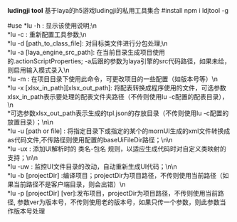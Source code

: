 **ludingji tool**
	基于laya的h5游戏ludingji的私用工具集合
#install
	npm i ldjtool -g

#use
	*lu -h : 显示该使用说明;\n\
    *lu -c : 重新配置工具参数;\n\
    *lu -d [path_to_class_file]: 对目标类文件进行分包处理;\n\
    *lu -a [laya_engine_src_path]: 在当前目录生成项目使用的.actionScriptProperties; -a后跟的参数为laya引擎的src代码路径，如果未给，则启用输入模式录入\n\
    *lu -m : 在项目目录下使用此命令，可更改项目的一些配置（如版本号等）\n\
    *lu -x [xlsx_in_path][xlsx_out_path]: 将配表转换成程序使用的文件，可选参数xlsx_in_path表示要处理的配表文件夹路径（不传则使用lu -c配置的配表目录），\n\
    *可选参数xlsx_out_path表示生成的tpl.json的存放目录（不传则使用lu -c配置的放置目录）；\n\n\
    *lu -u [path or file] : 将指定目录下或指定的某个的mornUI生成的xml文件转换成as代码文件,不传路径则使用配置的baseUiFileDir路径；\n\n\
    *lu -ux : 添加UI解析时的 类名-包名 规则，以适应生成代码时对自定义类映射的支持；\n\n\
    *lu -uw : 监控UI文件目录的改动，自动重新生成UI代码；\n\n\
    *lu -b [projectDir] :编译项目；projectDir为项目路径，不传则使用当前路径（如果当前路径不是客户端目录，则会出错）\n\
    *lu -p [projectDir] [ver]:发布项目，projectDir为项目路径，不传则使用当前路径, 参数ver为版本号，不传则使用老的版本号，如果只传一个参数，则此参数当作版本号处理